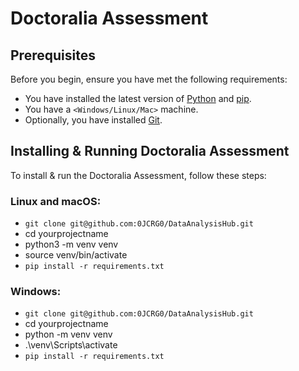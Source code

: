 # Doctoralia Assessment

## Prerequisites

Before you begin, ensure you have met the following requirements:
* You have installed the latest version of [Python](https://www.python.org/downloads/) and [pip](https://pip.pypa.io/en/stable/installation/).
* You have a `<Windows/Linux/Mac>` machine. 
* Optionally, you have installed [Git](https://git-scm.com/downloads).

## Installing & Running Doctoralia Assessment

To install & run the Doctoralia Assessment, follow these steps:

### Linux and macOS:

- `git clone git@github.com:0JCRG0/DataAnalysisHub.git`
- cd yourprojectname
- python3 -m venv venv
- source venv/bin/activate
- `pip install -r requirements.txt`


### Windows:

- `git clone git@github.com:0JCRG0/DataAnalysisHub.git`
- cd yourprojectname
- python -m venv venv
- .\venv\Scripts\activate
- `pip install -r requirements.txt`

